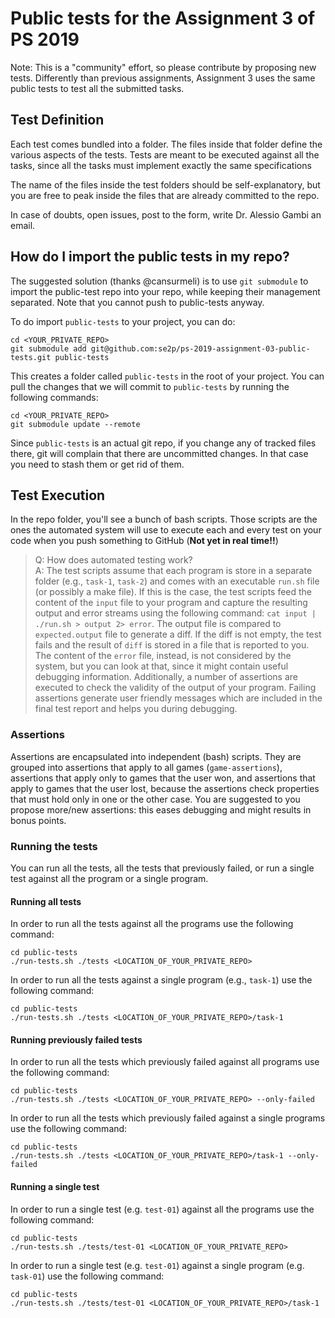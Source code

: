 # Public tests for the Assignment 3 of PS 2019
Note: This is a "community" effort, so please contribute by proposing new tests. Differently than previous assignments, Assignment 3 uses the same public tests to test all the submitted tasks.

## Test Definition
Each test comes bundled into a folder. The files inside that folder define the various aspects of the tests. Tests are meant to be executed against all the tasks, since all the tasks must implement exactly the same specifications

The name of the files inside the test folders should be self-explanatory, but you are free to peak inside the files that are already committed to the repo.

In case of doubts, open issues, post to the form, write Dr. Alessio Gambi an email.

## How do I import the public tests in my repo?
The suggested solution (thanks @cansurmeli) is to use `git submodule` to import the public-test repo into your repo, while keeping their management separated. Note that you cannot push to public-tests anyway.

To do import `public-tests` to your project, you can do:

```
cd <YOUR_PRIVATE_REPO>
git submodule add git@github.com:se2p/ps-2019-assignment-03-public-tests.git public-tests
```

This creates a folder called `public-tests` in the root of your project. 
You can pull the changes that we will commit to `public-tests` by running the following commands:

```
cd <YOUR_PRIVATE_REPO>
git submodule update --remote
```

Since `public-tests` is an actual git repo, if you change any of tracked files there, git will complain that there are uncommitted changes. In that case you need to stash them or get rid of them.

## Test Execution

In the repo folder, you'll see a bunch of bash scripts. Those scripts are the ones the automated system will use to execute each and every test on your code when you push something to GitHub (**Not yet in real time!!**)

> Q: How does automated testing work? </br>
> A: The test scripts assume that each program is store in a separate folder (e.g., `task-1`, `task-2`) and comes with an executable `run.sh` file (or possibly a make file). If this is the case, the test scripts feed the content of the `input` file to your program and capture the resulting output and error streams using the following command:
>  `cat input | ./run.sh > output 2> error`. 
> The output file is compared to `expected.output` file to generate a diff. If the diff is not empty, the test fails and the result of `diff` is stored in a file that is reported to you. The content of the `error` file, instead, is not considered by the system, but you can look at that, since it might contain useful debugging information.
> Additionally, a number of assertions are executed to check the validity of the output of your program. Failing assertions generate user friendly messages which are included in the final test report and helps you during debugging.

### Assertions
Assertions are encapsulated into independent (bash) scripts. They are grouped into assertions that apply to all games (`game-assertions`), assertions that apply only to games that the user won, and assertions that apply to games that the user lost, because the assertions check properties that must hold only in one or the other case. You are suggested to you propose more/new assertions: this eases debugging and might results in bonus points.

### Running the tests
You can run all the tests, all the tests that previously failed, or run a single test against all the program or a single program.

#### Running all tests

In order to run all the tests against all the programs use the following command:

```
cd public-tests
./run-tests.sh ./tests <LOCATION_OF_YOUR_PRIVATE_REPO>
```

In order to run all the tests against a single program (e.g., `task-1`) use the following command:

```
cd public-tests
./run-tests.sh ./tests <LOCATION_OF_YOUR_PRIVATE_REPO>/task-1
```


#### Running previously failed tests

In order to run all the tests which previously failed against all programs use the following command:

```
cd public-tests
./run-tests.sh ./tests <LOCATION_OF_YOUR_PRIVATE_REPO> --only-failed
```

In order to run all the tests which previously failed against a single programs use the following command:

```
cd public-tests
./run-tests.sh ./tests <LOCATION_OF_YOUR_PRIVATE_REPO>/task-1 --only-failed
```

#### Running a single test

In order to run a single test (e.g. `test-01`) against all the programs use the following command:

```
cd public-tests
./run-tests.sh ./tests/test-01 <LOCATION_OF_YOUR_PRIVATE_REPO>
```

In order to run a single test (e.g. `test-01`) against a single program (e.g. `task-01`) use the following command:

```
cd public-tests
./run-tests.sh ./tests/test-01 <LOCATION_OF_YOUR_PRIVATE_REPO>/task-1
```